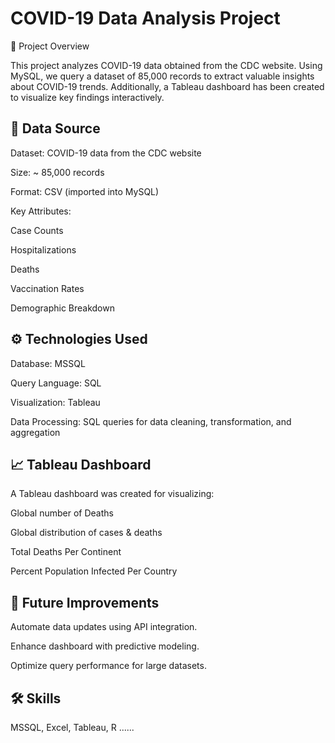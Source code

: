 
# COVID-19 Data Analysis Project

📌 Project Overview

This project analyzes COVID-19 data obtained from the CDC website. Using MySQL, we query a dataset of 85,000 records to extract valuable insights about COVID-19 trends. Additionally, a Tableau dashboard has been created to visualize key findings interactively.

## 📂 Data Source

Dataset: COVID-19 data from the CDC website

Size: ~ 85,000 records

Format: CSV (imported into MySQL)

Key Attributes:

Case Counts

Hospitalizations

Deaths

Vaccination Rates


Demographic Breakdown

## ⚙️ Technologies Used

Database: MSSQL

Query Language: SQL

Visualization: Tableau

Data Processing: SQL queries for data cleaning, transformation, and aggregation

## 📈 Tableau Dashboard

A Tableau dashboard was created for visualizing:

Global number of Deaths

Global distribution of cases & deaths

Total Deaths Per Continent

Percent Population Infected Per Country 


## 📌 Future Improvements

Automate data updates using API integration.

Enhance dashboard with predictive modeling.

Optimize query performance for large datasets.


## 🛠 Skills
MSSQL, Excel, Tableau, R ......






